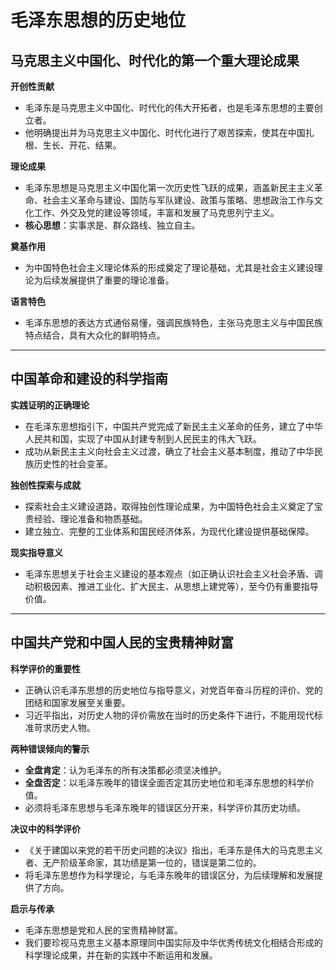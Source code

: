 # 毛泽东思想的历史地位


## 马克思主义中国化、时代化的第一个重大理论成果
 **开创性贡献**  

   - 毛泽东是马克思主义中国化、时代化的伟大开拓者，也是毛泽东思想的主要创立者。  
   - 他明确提出并为马克思主义中国化、时代化进行了艰苦探索，使其在中国扎根、生长、开花、结果。  

 **理论成果**  

   - 毛泽东思想是马克思主义中国化第一次历史性飞跃的成果，涵盖新民主主义革命、社会主义革命与建设、国防与军队建设、政策与策略、思想政治工作与文化工作、外交及党的建设等领域，丰富和发展了马克思列宁主义。  
   - **核心思想**：实事求是、群众路线、独立自主。  


 **奠基作用**  

   - 为中国特色社会主义理论体系的形成奠定了理论基础，尤其是社会主义建设理论为后续发展提供了重要的理论准备。  

 **语言特色**  

   - 毛泽东思想的表达方式通俗易懂，强调民族特色，主张马克思主义与中国民族特点结合，具有大众化的鲜明特点。  

---

## 中国革命和建设的科学指南 
 **实践证明的正确理论**  

   - 在毛泽东思想指引下，中国共产党完成了新民主主义革命的任务，建立了中华人民共和国，实现了中国从封建专制到人民民主的伟大飞跃。  
   - 成功从新民主主义向社会主义过渡，确立了社会主义基本制度，推动了中华民族历史性的社会变革。  

 **独创性探索与成就**  

   - 探索社会主义建设道路，取得独创性理论成果，为中国特色社会主义奠定了宝贵经验、理论准备和物质基础。  
   - 建立独立、完整的工业体系和国民经济体系，为现代化建设提供基础保障。  

 **现实指导意义**  

   - 毛泽东思想关于社会主义建设的基本观点（如正确认识社会主义社会矛盾、调动积极因素、推进工业化、扩大民主、从思想上建党等），至今仍有重要指导价值。  

---

## 中国共产党和中国人民的宝贵精神财富
 **科学评价的重要性**  

   - 正确认识毛泽东思想的历史地位与指导意义，对党百年奋斗历程的评价、党的团结和国家发展至关重要。  
   - 习近平指出，对历史人物的评价需放在当时的历史条件下进行，不能用现代标准苛求历史人物。  

 **两种错误倾向的警示**  

   - **全盘肯定**：认为毛泽东的所有决策都必须坚决维护。  
   - **全盘否定**：以毛泽东晚年的错误全面否定其历史地位和毛泽东思想的科学价值。  
   - 必须将毛泽东思想与毛泽东晚年的错误区分开来，科学评价其历史功绩。  

 **决议中的科学评价**  

   - 《关于建国以来党的若干历史问题的决议》指出，毛泽东是伟大的马克思主义者、无产阶级革命家，其功绩是第一位的，错误是第二位的。  
   - 将毛泽东思想作为科学理论，与毛泽东晚年的错误区分，为后续理解和发展提供了方向。  


 **启示与传承**  
 
   - 毛泽东思想是党和人民的宝贵精神财富。  
   - 我们要珍视马克思主义基本原理同中国实际及中华优秀传统文化相结合形成的科学理论成果，并在新的实践中不断运用和发展。  